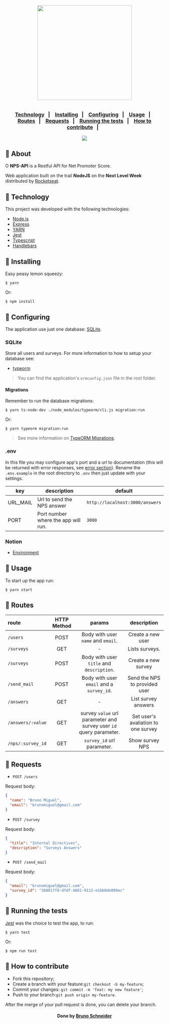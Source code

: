 <h3 align="center">
    <img width="300px" src="https://i.imgur.com/JkVMEgs.png">
    <br><br>
    <p align="center">
      <a href="#-technology">Technology</a>&nbsp;&nbsp;&nbsp;|&nbsp;&nbsp;&nbsp;
      <a href="#-installing">Installing</a>&nbsp;&nbsp;&nbsp;|&nbsp;&nbsp;&nbsp;
      <a href="#-configuring">Configuring</a>&nbsp;&nbsp;&nbsp;|&nbsp;&nbsp;&nbsp;
      <a href="#-usage">Usage</a>&nbsp;&nbsp;&nbsp;|&nbsp;&nbsp;&nbsp;
      <a href="#-routes">Routes</a>&nbsp;&nbsp;&nbsp;|&nbsp;&nbsp;&nbsp;
      <a href="#-requests">Requests</a>&nbsp;&nbsp;&nbsp;|&nbsp;&nbsp;&nbsp;
      <a href="#-running-the-tests">Running the tests</a>&nbsp;&nbsp;&nbsp;|&nbsp;&nbsp;&nbsp;      
      <a href="#-how-to-contribute">How to contribute</a>&nbsp;&nbsp;&nbsp;|&nbsp;&nbsp;&nbsp;
  </p>

</h3>
<p align="center">
  <a href="https://rocketseat.com.br">
    <img src="https://i.imgur.com/1o7urkT.png">
  </a>
</p>

## 🔖 About

O <strong>NPS-API</strong> is a Restful API for Net Promoter Score.

Web application built on the trail <strong>NodeJS</strong> on the <strong>Next Level Week</strong> distributed by [Rocketseat](https://rocketseat.com.br/).

## 🚀 Technology

This project was developed with the following technologies:

- [Node.js](https://nodejs.org/en/)
- [Express](https://expressjs.com/pt-br/)
- [YARN](https://yarnpkg.com/)
- [Jest](https://jestjs.io/)
- [Typescript](https://www.typescriptlang.org)
- [Handlebars](https://handlebarsjs.com)

## 🔗 Installing

Easy peasy lemon squeezy:
```
$ yarn
```
Or:
```
$ npm install
```

## 🔗 Configuring
The application use just one database: [SQLite](https://www.sqlite.org/index.html).

### SQLite
Store all users and surveys. For more information to how to setup your database see:
* [typeorm](https://typeorm.io/#/using-ormconfig)
> You can find the application's `ormconfig.json` file in the root folder.

#### Migrations
Remember to run the database migrations:
```
$ yarn ts-node-dev ./node_modules/typeorm/cli.js migration:run
```
Or:
```
$ yarn typeorm migration:run
```
> See more information on [TypeORM Migrations](https://typeorm.io/#/migrations).

### .env
In this file you may configure app's port and a url to documentation (this will be returned with error responses, see [error section](#error-handling)). Rename the `.env.example` in the root directory to `.env` then just update with your settings.

|key|description|default
|---|---|---
|URL_MAIL|Url to send the NPS answer|`http://localhost:3000/answers`
|PORT|Port number where the app will run.|`3000`


### Notion
- [Environment](https://www.notion.so/Configura-es-do-ambiente-Node-js-ae9fea3f78894139af4268d198294e2a)

## 🔗 Usage
To start up the app run:
```
$ yarn start
```

## 🚀 Routes
|route|HTTP Method|params|description
|:---|:---:|:---:|:---:
|`/users`|POST|Body with user `name` and `email`.|Create a new user
|`/surveys`|GET| - |Lists surveys.
|`/surveys`|POST|Body with user `title` and `description`.|Create a new survey
|`/send_mail`|POST|Body with user `email` and a `survey_id`.|Send the NPS to provided user
|`/answers`|GET| - |List survey answers
|`/answers/:value`|GET|survey `value` url parameter and survey user `id` query parameter.|Set user's avaliation to one survey
|`/nps/:survey_id`|GET|`survey_id` url parameter.|Show survey NPS

## 🚀 Requests
* `POST /users`

Request body:
```json
{
  "name": "Bruno Miguel",
  "email": "brunomiguel@gmail.com"
}
```

* `POST /survey`

Request body:
```json
{
  "title": "Internal Directives",
  "description": "Surveys Answers"
}
```

* `POST /send_mail`

Request body:
```json
{
  "email": "brunomiguel@gmail.com",
  "survey_id": "388017f8-dfdf-4681-9112-e1bb0de009ec"
}
```

## 🚀 Running the tests
[Jest](https://jestjs.io/) was the choice to test the app, to run:
```
$ yarn test
```
Or:
```
$ npm run test
```

## 🤔 How to contribute

- Fork this repository;
- Create a branch with your feature:`git checkout -b my-feature`;
- Commit your changes: `git commit -m 'feat: my new feature'`;
- Push to your branch:`git push origin my-feature`.

After the merge of your pull request is done, you can delete your branch.


<h4 align="center">
 Done by <a href="https://www.linkedin.com/in/brunopschneider/" target="_blank">Bruno Schneider</a>
</h4>